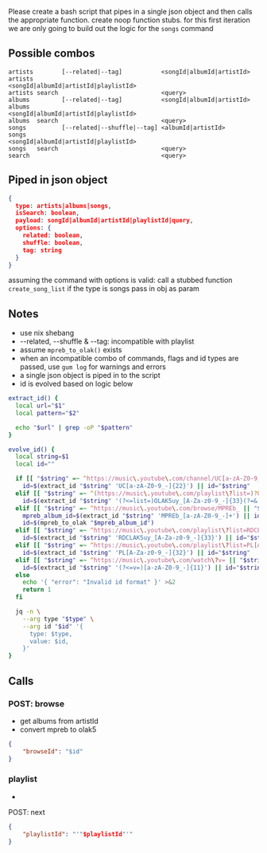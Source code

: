 Please create a bash script that pipes in a single json object and then calls the appropriate function. create noop function stubs. for this first iteration we are only going to build out the logic for the `songs` command

## Possible combos

```
artists        [--related|--tag]           <songId|albumId|artistId>
artists                                    <songId|albumId|artistId|playlistId>
artists search                             <query>
albums         [--related|--tag]           <songId|albumId|artistId>
albums                                     <songId|albumId|artistId|playlistId>
albums  search                             <query>
songs          [--related|--shuffle|--tag] <albumId|artistId>
songs                                      <songId|albumId|artistId|playlistId>
songs   search                             <query>
search                                     <query>
```
## Piped in json object

```json
{
  type: artists|albums|songs,
  isSearch: boolean,
  payload: songId|albumId|artistId|playlistId|query,
  options: {
    related: boolean,
    shuffle: boolean,
    tag: string
  }
}
```


assuming the command with options is valid:
  call a stubbed function `create_song_list` if the type is songs
  pass in obj as param

## Notes

 * use nix shebang
 * --related, --shuffle & --tag: incompatible with playlist
 * assume `mpreb_to_olak()` exists
 * when an incompatible combo of commands, flags and id types are passed, use `gum log` for warnings and errors
 * a single json object is piped in to the script
 * id is evolved based on logic below
```bash
extract_id() {
  local url="$1"
  local pattern="$2"

  echo "$url" | grep -oP "$pattern"
}

evolve_id() {
  local string=$1
  local id=""

  if [[ "$string" =~ ^https://music\.youtube\.com/channel/UC[a-zA-Z0-9_-]{22}($|\?) ]] || [[ "$string" =~ ^UC[a-zA-Z0-9_-]{22}$ ]]; then
    id=$(extract_id "$string" 'UC[a-zA-Z0-9_-]{22}') || id="$string"
  elif [[ "$string" =~ ^(https://music\.youtube\.com/playlist\?list=)?OLAK5uy_[A-Za-z0-9_-]{33}$ ]]; then
    id=$(extract_id "$string" '(?<=list=)OLAK5uy_[A-Za-z0-9_-]{33}(?=&|$)') || id="$string"
  elif [[ "$string" =~ ^https://music\.youtube\.com/browse/MPREb_ || "$string" =~ ^MPREb_[a-zA-Z0-9_-]+$ ]]; then
    mpreb_album_id=$(extract_id "$string" 'MPREb_[a-zA-Z0-9_-]+') || id="$string"
    id=$(mpreb_to_olak "$mpreb_album_id")
  elif [[ "$string" =~ ^https://music\.youtube\.com/playlist\?list=RDCLAK5uy_[A-Za-z0-9_-]{33}($|\?) ]] || [[ "$string" =~ ^RDCLAK5uy_[A-Za-z0-9_-]{33}$ ]]; then
    id=$(extract_id "$string" 'RDCLAK5uy_[A-Za-z0-9_-]{33}') || id="$string"
  elif [[ "$string" =~ ^https://music\.youtube\.com/playlist\?list=PL[A-Za-z0-9_-]{32}($|\?) ]] || [[ "$string" =~ ^PL[A-Za-z0-9_-]{32}$ ]]; then
    id=$(extract_id "$string" 'PL[A-Za-z0-9_-]{32}') || id="$string"
  elif [[ "$string" =~ ^https://music\.youtube\.com/watch\?v= || "$string" =~ ^[a-zA-Z0-9_-]{11}$ ]]; then
    id=$(extract_id "$string" '(?<=v=)[a-zA-Z0-9_-]{11}') || id="$string"
  else
    echo '{ "error": "Invalid id format" }' >&2
    return 1
  fi

  jq -n \
    --arg type "$type" \
    --arg id "$id" '{
      type: $type,
      value: $id,
    }'
}
```


## Calls


### POST: browse

* get albums from artistId
* convert mpreb to olak5
```json
{
    "browseId": "$id"
}
```

### playlist

*

POST: next
```json
{
    "playlistId": "'"$playlistId"'"
}
```



